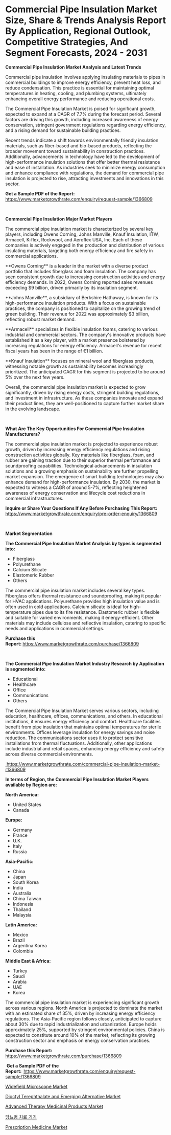 <p><h1>Commercial Pipe Insulation Market Size, Share & Trends Analysis Report By Application, Regional Outlook, Competitive Strategies, And Segment Forecasts, 2024 - 2031</h1></p><p><strong>Commercial Pipe Insulation Market Analysis and Latest Trends</strong></p>
<p><p>Commercial pipe insulation involves applying insulating materials to pipes in commercial buildings to improve energy efficiency, prevent heat loss, and reduce condensation. This practice is essential for maintaining optimal temperatures in heating, cooling, and plumbing systems, ultimately enhancing overall energy performance and reducing operational costs.</p><p>The Commercial Pipe Insulation Market is poised for significant growth, expected to expand at a CAGR of 7.7% during the forecast period. Several factors are driving this growth, including increased awareness of energy conservation, stringent government regulations regarding energy efficiency, and a rising demand for sustainable building practices. </p><p>Recent trends indicate a shift towards environmentally friendly insulation materials, such as fiber-based and bio-based products, reflecting the broader movement toward sustainability in construction practices. Additionally, advancements in technology have led to the development of high-performance insulation solutions that offer better thermal resistance and ease of installation. As industries seek to minimize energy consumption and enhance compliance with regulations, the demand for commercial pipe insulation is projected to rise, attracting investments and innovations in this sector.</p></p>
<p><strong>Get a Sample PDF of the Report:&nbsp;</strong> <a href="https://www.marketgrowthrate.com/enquiry/request-sample/1366809">https://www.marketgrowthrate.com/enquiry/request-sample/1366809</a></p>
<p>&nbsp;</p>
<p><strong>Commercial Pipe Insulation Major Market Players</strong></p>
<p><p>The commercial pipe insulation market is characterized by several key players, including Owens Corning, Johns Manville, Knauf Insulation, ITW, Armacell, K-flex, Rockwool, and Aeroflex USA, Inc. Each of these companies is actively engaged in the production and distribution of various insulating materials, targeting both energy efficiency and fire safety in commercial applications.</p><p>**Owens Corning** is a leader in the market with a diverse product portfolio that includes fiberglass and foam insulation. The company has seen consistent growth due to increasing construction activities and energy efficiency demands. In 2022, Owens Corning reported sales revenues exceeding $9 billion, driven primarily by its insulation segment.</p><p>**Johns Manville**, a subsidiary of Berkshire Hathaway, is known for its high-performance insulation products. With a focus on sustainable practices, the company is positioned to capitalize on the growing trend of green building. Their revenue for 2022 was approximately $3 billion, reflecting robust market demand.</p><p>**Armacell** specializes in flexible insulation foams, catering to various industrial and commercial sectors. The company's innovative products have established it as a key player, with a market presence bolstered by increasing regulations for energy efficiency. Armacell's revenue for recent fiscal years has been in the range of €1 billion.</p><p>**Knauf Insulation** focuses on mineral wool and fiberglass products, witnessing notable growth as sustainability becomes increasingly prioritized. The anticipated CAGR for this segment is projected to be around 5% over the next few years.</p><p>Overall, the commercial pipe insulation market is expected to grow significantly, driven by rising energy costs, stringent building regulations, and investment in infrastructure. As these companies innovate and expand their product lines, they are well-positioned to capture further market share in the evolving landscape.</p></p>
<p>&nbsp;</p>
<p><strong>What Are The Key Opportunities For Commercial Pipe Insulation Manufacturers?</strong></p>
<p><p>The commercial pipe insulation market is projected to experience robust growth, driven by increasing energy efficiency regulations and rising construction activities globally. Key materials like fiberglass, foam, and rubber are gaining traction due to their superior thermal performance and soundproofing capabilities. Technological advancements in insulation solutions and a growing emphasis on sustainability are further propelling market expansion. The emergence of smart building technologies may also enhance demand for high-performance insulation. By 2030, the market is expected to witness a CAGR of around 5-7%, reflecting heightened awareness of energy conservation and lifecycle cost reductions in commercial infrastructures.</p></p>
<p><strong>Inquire or Share Your Questions If Any Before Purchasing This Report:</strong> <a href="https://www.marketgrowthrate.com/enquiry/pre-order-enquiry/1366809">https://www.marketgrowthrate.com/enquiry/pre-order-enquiry/1366809</a></p>
<p>&nbsp;</p>
<p><strong>Market Segmentation</strong></p>
<p><strong>The Commercial Pipe Insulation Market Analysis by types is segmented into:</strong></p>
<p><ul><li>Fiberglass</li><li>Polyurethane</li><li>Calcium Silicate</li><li>Elastomeric Rubber</li><li>Others</li></ul></p>
<p><p>The commercial pipe insulation market includes several key types. Fiberglass offers thermal resistance and soundproofing, making it popular for HVAC applications. Polyurethane provides high insulation value and is often used in cold applications. Calcium silicate is ideal for high-temperature pipes due to its fire resistance. Elastomeric rubber is flexible and suitable for varied environments, making it energy-efficient. Other materials may include cellulose and reflective insulation, catering to specific needs and applications in commercial settings.</p></p>
<p><strong>Purchase this Report:&nbsp;</strong><a href="https://www.marketgrowthrate.com/purchase/1366809">https://www.marketgrowthrate.com/purchase/1366809</a></p>
<p>&nbsp;</p>
<p><strong>The Commercial Pipe Insulation Market Industry Research by Application is segmented into:</strong></p>
<p><ul><li>Educational</li><li>Healthcare</li><li>Office</li><li>Communications</li><li>Others</li></ul></p>
<p><p>The Commercial Pipe Insulation Market serves various sectors, including education, healthcare, offices, communications, and others. In educational institutions, it ensures energy efficiency and comfort. Healthcare facilities benefit from pipe insulation that maintains optimal temperatures for sterile environments. Offices leverage insulation for energy savings and noise reduction. The communications sector uses it to protect sensitive installations from thermal fluctuations. Additionally, other applications include industrial and retail spaces, enhancing energy efficiency and safety across diverse commercial environments.</p></p>
<p><a href="https://www.marketgrowthrate.com/commercial-pipe-insulation-market-r1366809">&nbsp;https://www.marketgrowthrate.com/commercial-pipe-insulation-market-r1366809</a></p>
<p><strong>In terms of Region, the Commercial Pipe Insulation Market Players available by Region are:</strong></p>
<p>
    <p> <strong> North America: </strong>
        <ul>
            <li>United States</li>
            <li>Canada</li>
        </ul>
        </p> 
    <p> <strong> Europe: </strong>
        <ul>
            <li>Germany</li>
            <li>France</li>
            <li>U.K.</li>
            <li>Italy</li>
            <li>Russia</li>
        </ul>
        </p> 
    <p> <strong> Asia-Pacific: </strong>
        <ul>
            <li>China</li>
            <li>Japan</li>
            <li>South Korea</li>
            <li>India</li>
            <li>Australia</li>
            <li>China Taiwan</li>
            <li>Indonesia</li>
            <li>Thailand</li>
            <li>Malaysia</li>
        </ul>
        </p> 
    <p> <strong> Latin America: </strong>
        <ul>
            <li>Mexico</li>
            <li>Brazil</li>
            <li>Argentina Korea</li>
            <li>Colombia</li>
        </ul>
        </p> 
    <p> <strong> Middle East & Africa: </strong>
        <ul>
            <li>Turkey</li>
            <li>Saudi</li>
            <li>Arabia</li>
            <li>UAE</li>
            <li>Korea</li>
        </ul>
    </p>
    </p>
<p><p>The commercial pipe insulation market is experiencing significant growth across various regions. North America is projected to dominate the market with an estimated share of 35%, driven by increasing energy efficiency regulations. The Asia-Pacific region follows closely, anticipated to capture about 30% due to rapid industrialization and urbanization. Europe holds approximately 25%, supported by stringent environmental policies. China is expected to constitute around 10% of the market, reflecting its growing construction sector and emphasis on energy conservation practices.</p></p>
<p><strong>Purchase this Report: </strong><a href="https://www.marketgrowthrate.com/purchase/1366809">https://www.marketgrowthrate.com/purchase/1366809</a></p>
<p>&nbsp;<strong>Get a Sample PDF of the Report:&nbsp;&nbsp;</strong><a href="https://www.marketgrowthrate.com/enquiry/request-sample/1366809">https://www.marketgrowthrate.com/enquiry/request-sample/1366809</a></p>
<p><strong></strong></p>
<p><p><a href="https://github.com/irfadac/Market-Research-Report-List-5/blob/main/widefield-microscope-market.md">Widefield Microscope Market</a></p><p><a href="https://issuu.com/reportprime-2/docs/dioctyl-terephthalate-and-emerging-_205ea2b582c791">Dioctyl Terephthalate and Emerging Alternative Market</a></p><p><a href="https://www.linkedin.com/pulse/global-advanced-therapy-medicinal-products-market-cyr5e?trackingId=RaujbeaWQI67XI7LPVM70Q%3D%3D">Advanced Therapy Medicinal Products Market</a></p><p><a href="https://medium.com/@laurahalfhide/%EB%8B%B9%EB%87%A8%EB%B3%91-%EC%B9%98%EB%A3%8C-%EA%B8%B0%EA%B8%B0-%EC%8B%9C%EC%9E%A5-%ED%86%B5%EC%B0%B0%EB%A0%A5-%EC%A0%9C%ED%92%88-%EC%9C%A0%ED%98%95-%EC%9D%91%EC%9A%A9-%ED%94%84%EB%A1%9C%EA%B7%B8%EB%9E%A8-%EB%8F%99%ED%96%A5-%EB%B0%8F-2024%EB%85%84%EB%B6%80%ED%84%B0-2031%EB%85%84%EA%B9%8C%EC%A7%80-%EC%A7%80%EC%97%AD-%EB%B6%84%EC%84%9D-256f0d642efc">당뇨병 치료 기기</a></p><p><a href="https://www.linkedin.com/pulse/prescription-medicine-market-outlook-share-analysis--q5tye?trackingId=arTFOiAeQkaB76IFK1SWGg%3D%3D">Prescription Medicine Market</a></p></p>